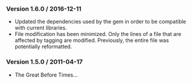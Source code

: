 ### Version 1.6.0 / 2016-12-11

* Updated the dependencies used by the gem in order to be compatible with current 
  libraries.
* File modification has been minimized. Only the lines of a file that are affected 
  by tagging are modified. Previously, the entire file was potentially reformatted.


### Version 1.5.0 / 2011-04-17

* The Great Before Times...
